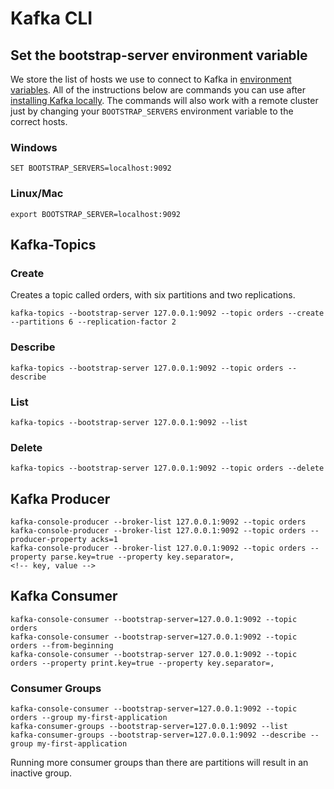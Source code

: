 # Kafka CLI

## Set the bootstrap-server environment variable

We store the list of hosts we use to connect to Kafka in 
[environment variables](https://www.twilio.com/blog/2017/01/how-to-set-environment-variables.html). All of the
instructions below are commands you can use after [installing Kafka locally](https://kafka.apache.org/quickstart). The
commands will also work with a remote cluster just by changing your `BOOTSTRAP_SERVERS` environment variable to the
correct hosts.

### Windows

```
SET BOOTSTRAP_SERVERS=localhost:9092
```


### Linux/Mac

```
export BOOTSTRAP_SERVER=localhost:9092
```

## Kafka-Topics

### Create

Creates a topic called orders, with six partitions and two replications.

```
kafka-topics --bootstrap-server 127.0.0.1:9092 --topic orders --create --partitions 6 --replication-factor 2
```

### Describe

```
kafka-topics --bootstrap-server 127.0.0.1:9092 --topic orders --describe
```

### List

```
kafka-topics --bootstrap-server 127.0.0.1:9092 --list
```

### Delete

```
kafka-topics --bootstrap-server 127.0.0.1:9092 --topic orders --delete
```

## Kafka Producer

```
kafka-console-producer --broker-list 127.0.0.1:9092 --topic orders
kafka-console-producer --broker-list 127.0.0.1:9092 --topic orders --producer-property acks=1
kafka-console-producer --broker-list 127.0.0.1:9092 --topic orders --property parse.key=true --property key.separator=,
<!-- key, value -->
```

## Kafka Consumer

```
kafka-console-consumer --bootstrap-server=127.0.0.1:9092 --topic orders
kafka-console-consumer --bootstrap-server=127.0.0.1:9092 --topic orders --from-beginning
kafka-console-consumer --bootstrap-server 127.0.0.1:9092 --topic orders --property print.key=true --property key.separator=,
```

### Consumer Groups

```
kafka-console-consumer --bootstrap-server=127.0.0.1:9092 --topic orders --group my-first-application
kafka-consumer-groups --bootstrap-server=127.0.0.1:9092 --list
kafka-consumer-groups --bootstrap-server=127.0.0.1:9092 --describe --group my-first-application
```

Running more consumer groups than there are partitions will result in an inactive group.